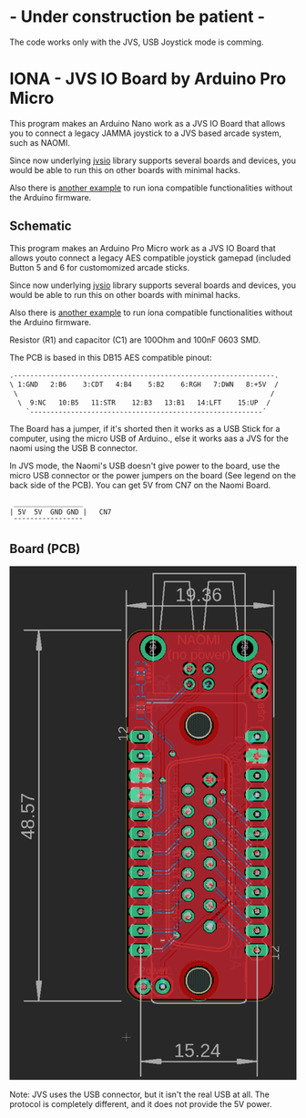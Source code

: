 # - Under construction be patient -

The code works only with the JVS, USB Joystick mode is comming.

# IONA - JVS IO Board by Arduino Pro Micro

This program makes an Arduino Nano work as a JVS IO Board that allows you to connect a legacy JAMMA joystick to a JVS based arcade system, such as NAOMI.

Since now underlying [jvsio](https://github.com/toyoshim/jvsio) library supports several boards and devices, you would be able to run this on other boards with minimal hacks.

Also there is [another example](https://github.com/toyoshim/iona-js) to run iona compatible functionalities without the Arduino firmware.


## Schematic

This program makes an Arduino Pro Micro work as a JVS IO Board that allows youto connect a legacy AES compatible joystick gamepad (included Button 5 and 6 for customomized arcade sticks.

Since now underlying [jvsio](https://github.com/toyoshim/jvsio) library supports several boards and devices, you would be able to run this on other boards with minimal hacks.

Also there is [another example](https://github.com/toyoshim/iona-js) to run iona compatible functionalities without the Arduino firmware.

Resistor (R1) and capacitor (C1) are 100Ohm and 100nF 0603 SMD.

The PCB is based in this DB15 AES compatible pinout:
```
.----------------------------------------------------------------.
\ 1:GND   2:B6    3:CDT   4:B4    5:B2    6:RGH   7:DWN   8:+5V  /
 \                                                              /
  \  9:NC   10:B5   11:STR    12:B3   13:B1   14:LFT    15:UP  /
    `---------------------------------------------------------´
```
The Board  has a jumper, if it's shorted then it works as a USB Stick for a computer, using the micro USB of Arduino., else it works aas a JVS for the naomi using the USB B connector.

In JVS mode, the Naomi's USB doesn't give power to the board, use the micro USB connector or the power jumpers on the board (See legend on the back side of the PCB). You can get 5V from CN7 on the Naomi Board.
```
 _________________
| 5V  5V  GND GND |   CN7
 ¯¯¯¯¯¯¯¯¯¯¯¯¯¯¯¯¯
```
## Board (PCB)

![PCB](./PCB/board_v1.png)

Note: JVS uses the USB connector, but it isn't the real USB at all.
The protocol is completely different, and it does not provide the 5V power.
